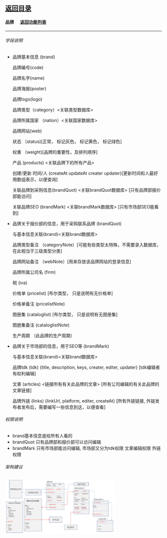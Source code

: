 ## [返回目录](../../readme.md)  
#### 品牌 &nbsp;&nbsp;&nbsp;&nbsp; [返回功能列表](../5_Function.md)
---
###### 字段说明
 - 品牌基本信息 (brand)

	品牌编号(code)

	品牌名字(name)
	
	品牌海报(poster)
	
	品牌logo(logo)

	品牌类型（category）<关联类型数据库>

	品牌所属国家 （nation）<关联国家数据库>

	品牌网站(web)

	状态 （status)[正常， 标记灰色， 标记黄色， 标记绿色]

	权重 （weight)[品牌的重要性，及排列顺序]

	产品 (products) <关联品牌下的所有产品>

	创建/更新 时间/人 (createAt updateAt creater updater)[更新时间和人最好用数组表示，以便查询]

	关联品牌到采购信息(brandQuot) <关联brandQuot数据库> [只有品牌部报价部能访问]

	关联品牌SEO (brandMark) <关联brandMark数据库> [只有市场部SEO能看到]

- 品牌关于报价部的信息，用于采购联系品牌 (brandQuot)
	
	与基本信息关联(brand)<关联brand数据库>

	品牌类型备注 （categoryNote）[可能有些类型太特殊，不需要录入数据库，在此相当于三级类型分类]

	品牌网站备注 （webNote）[用来存放该品牌网站的登录信息]

	品牌所属公司名 (firm)

	税 (iva)

	价格单 (pricelist) [布尔类型， 只是说明有无价格单]

	价格单备注 (pricelistNote)

	图册集 (cataloglist) [布尔类型， 只是说明有无图册集]

	图册集备注 (cataloglistNote)

	生产周期 （此品牌的生产周期）

- 品牌关于市场部的信息，用于SEO等 (brandMark)
	
	与基本信息关联(brand)<关联brand数据库>

	品牌tdk (tdk) {title, description, keys, creater, editer, updater} [tdk编辑者有权利编辑]

	文章 (articles) <链接所有有关此品牌的文章> [所有公司编辑的有关此品牌的文章链接]

	品牌外链 (links) {linkUrl, platform, editer, createAt} [所有外链链接, 外链发布者发布后，需要编写一些信息到这，以便查看]
	
###### 权限说明
- brand基本信息是给所有人看的
- brandQuot 只有品牌部和报价部可以访问编辑
- brandMark 只有市场部能访问编辑, 市场部又分为tdk权限 文章编辑权限 外链权限

###### 架构建议
<img src="../5_Img/J0001.jpg" alt="brand架构建议" width="70%" />
